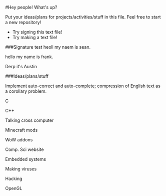 #Hey people!
What's up?

Put your ideas/plans for projects/activities/stuff in this file. Feel free to start a new repository!

- Try signing this text file!
- Try making a text file!

###Signature test
heoll my naem is sean.

hello my name is frank.

Derp it's Austin

###Ideas/plans/stuff

Implement auto-correct and auto-complete; compression of English text as a corollary problem.

C

C++

Talking cross computer

Minecraft mods

WoW addons

Comp. Sci website

Embedded systems

Making viruses

Hacking

OpenGL
